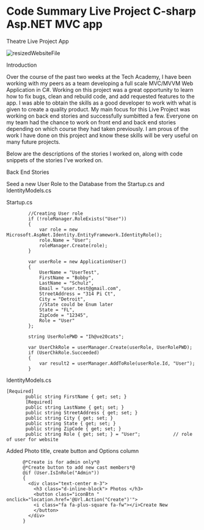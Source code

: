 # Code Summary Live Project C-sharp Asp.NET MVC app

Theatre Live Project App

![resizedWebsiteFile](https://user-images.githubusercontent.com/60559963/101213271-f878e480-362e-11eb-83c0-246d4d5726ec.png)


Introduction

Over the course of the past two weeks at the Tech Academy, I have been working with my peers as a team developing a full scale MVC/MVVM Web Application in C#. Working on this project was a great opportunity to learn how to fix bugs, clean and rebuild code, and add requested features to the app. I was able to obtain the skills as a good developer to work with what is given to create a quality product. My main focus for this Live Project was working on back end stories and successfully sumbitted a few. Everyone on my team had the chance to work on front end and back end stories depending on which course they had taken previously. I am prous of the work I have done on this project and know these skills will be very useful on many future projects.

Below are the descriptions of the stories I worked on, along with code snippets of the stories I've worked on.

Back End Stories


Seed a new User Role to the Database from the Startup.cs and IdentityModels.cs 





Startup.cs


            //Creating User role
            if (!roleManager.RoleExists("User"))
            {
                var role = new Microsoft.AspNet.Identity.EntityFramework.IdentityRole();
                role.Name = "User";
                roleManager.Create(role);
            }

            var userRole = new ApplicationUser()
            {
                UserName = "UserTest",
                FirstName = "Bobby",
                LastName = "Schulz",
                Email = "user.test@gmail.com",
                StreetAddress = "314 Pi Ct",
                City = "Detroit",
                //State could be Enum later
                State = "FL",
                ZipCode = "12345",
                Role = "User"
            };

            string UserRolePWD = "Ih@ve20cats";

            var UserChkRole = userManager.Create(userRole, UserRolePWD);
            if (UserChkRole.Succeeded)
            {
                var result2 = userManager.AddToRole(userRole.Id, "User");
            }
            
            

IdentityModels.cs


    [Required]
           public string FirstName { get; set; }
           [Required]
           public string LastName { get; set; }
           public string StreetAddress { get; set; }
           public string City { get; set; }
           public string State { get; set; }
           public string ZipCode { get; set; }
           public string Role { get; set; } = "User";            // role of user for website
           
           

Added Photo title, create button and Options column


          @*Create is for admin only*@
          @*Create button to add new cast members*@
          @if (User.IsInRole("Admin"))
          {
            <div class="text-center m-3">
              <h3 class="d-inline-block"> Photos </h3>
              <button class="iconBtn " onclick="location.href='@Url.Action("Create")'">
              <i class="fa fa-plus-square fa-fw"></i>Create New
              </button>
            </div>
          }
          
          
          
